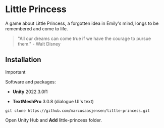 # Little Princess

A game about Little Princess, a forgotten idea in Emily's mind, longs to be remembered and come to life.


> "All our dreams can come true if we have the courage to pursue them." - Walt Disney
## Installation
> [!IMPORTANT]
> Software and packages:
> 
> - **Unity** 2022.3.0f1
> 
> - **TextMeshPro** 3.0.8 (dialogue UI's text)

```
git clone https://github.com/marcusaasjensen/little-princess.git
```

Open Unity Hub and **Add** little-princess folder.
